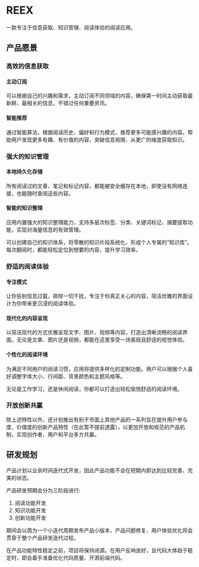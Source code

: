 # REEX

一款专注于信息获取、知识管理、阅读体验的阅读应用。

## 产品愿景

### 高效的信息获取

#### 主动订阅

可以根据自己的兴趣和需求，主动订阅不同领域的内容，确保第一时间主动获取最新鲜、最相关的信息，不错过任何重要资讯。

#### 智能推荐

通过智能算法，根据阅读历史、偏好和行为模式，推荐更多可能感兴趣的内容。帮助用户发现更多有趣、有价值的内容，突破信息局限、从更广的维度获取知识。

### 强大的知识管理

#### 本地持久化存储

所有阅读过的文章、笔记和标记内容，都能被安全缓存在本地，即使没有网络连接，也能随时查阅这些内容。

#### 智能的知识整理

应用内置强大的知识整理能力，支持多层次标签、分类、关键词标记、摘要提取功能，实现对海量信息的有效管理。

可以创建自己的知识体系，将零散的知识片段系统化，形成个人专属的“知识库”。每次翻阅时，都能轻松定位到想要的内容，提升学习效率。

### 舒适的阅读体验

#### 专注模式

让你告别信息过载，排除一切干扰，专注于你真正关心的内容，简洁优雅的界面设计为你带来更沉浸的阅读体验。

#### 现代化的内容呈现

以简洁现代的方式优雅呈现文字、图片、视频等内容，打造出清晰流畅的阅读界面。无论是文章、图片还是视频，都能在这里享受一场美观且舒适的视觉体验。

#### 个性化的阅读环境

为满足不同用户的阅读习惯，应用将提供多样化的定制功能。用户可以根据个人喜好调整字体大小、行间距、背景颜色和主题风格等。

无论是工作学习，还是休闲阅读，你都可以打造出轻松愉悦舒适的阅读环境。

### 开放创新共赢

除上述特性以外，还计划推出有别于市面上其他产品的一系列旨在提升用户参与度、价值度的创新产品特性（在此暂不提前透露），以更加开放和规范的产品机制，实现创作者、用户和平台多方共赢。

## 研发规划

产品计划以业余时间迭代式开发，因此产品功能不会在短期内即达到比较完善、完美的状态。

产品研发预期会分为三阶段进行:

1. 阅读功能开发
2. 知识功能开发
3. 创新功能开发

期间会以周为一个小迭代周期发布产品小版本，产品问题修复、用户体验优化将会贯穿于整个产品研发迭代过程。

在产品功能特性稳定之前，项目将保持闭源。在用户反响良好，且代码大体趋于稳定时，即会着手准备优化代码质量、开源前端代码。



